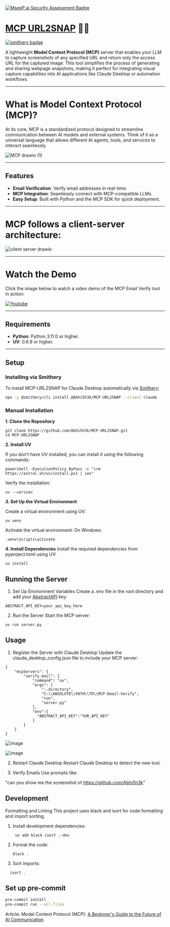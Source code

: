 [![MseeP.ai Security Assessment Badge](https://mseep.net/pr/abhi5h3k-mcp-url2snap-badge.png)](https://mseep.ai/app/abhi5h3k-mcp-url2snap)

# [MCP URL2SNAP](https://anthropic-mcp.hashnode.dev/model-context-protocol-mcp-a-beginners-guide-to-the-future-of-ai-communication) 🚀🤖

[![smithery badge](https://smithery.ai/badge/@Abhi5h3k/MCP-URL2SNAP)](https://smithery.ai/server/@Abhi5h3k/MCP-URL2SNAP)

A lightweight **Model Context Protocol (MCP)** server that enables your LLM to capture screenshots of any specified URL and return only the access URL for the captured image. This tool simplifies the process of generating and sharing webpage snapshots, making it perfect for integrating visual capture capabilities into AI applications like Claude Desktop or automation workflows.

---

# What is Model Context Protocol (MCP)?
At its core, MCP is a standardized protocol designed to streamline communication between AI models and external systems. Think of it as a universal language that allows different AI agents, tools, and services to interact seamlessly.

![MCP drawio (1)](https://github.com/user-attachments/assets/567c5853-3e3c-49c5-bec2-07325f000be2)

---

## **Features**  
- **Email Verification**: Verify email addresses in real-time.  
- **MCP Integration**: Seamlessly connect with MCP-compatible LLMs.  
- **Easy Setup**: Built with Python and the MCP SDK for quick deployment.  

---

# MCP follows a client-server architecture:

![client server drawio](https://github.com/user-attachments/assets/1f7141c9-d96f-4a5d-a8ab-944b8daa81f4)

---

# Watch the Demo
Click the image below to watch a video demo of the MCP Email Verify tool in action:

[![Youtube](https://github.com/user-attachments/assets/c3c05d3d-aac8-4d6b-a8ce-6dd0aec935f2)](https://youtu.be/Xv1YA5pXdqY)

---

## **Requirements**  
- **Python**: Python 3.11.0 or higher.  
- **UV**: 0.6.9 or higher.  

---
## **Setup**  

### Installing via Smithery

To install MCP-URL2SNAP for Claude Desktop automatically via [Smithery](https://smithery.ai/server/@Abhi5h3k/MCP-URL2SNAP):

```bash
npx -y @smithery/cli install @Abhi5h3k/MCP-URL2SNAP --client claude
```

### Manual Installation
**1. Clone the Repository**  
```
git clone https://github.com/Abhi5h3k/MCP-URL2SNAP.git
cd MCP-URL2SNAP
```
**2. Install UV**
 
If you don’t have UV installed, you can install it using the following commands:
```
powershell -ExecutionPolicy ByPass -c "irm https://astral.sh/uv/install.ps1 | iex"
```
Verify the installation:
```
uv --version
```

**3. Set Up the Virtual Environment**

Create a virtual environment using UV:
```
uv venv
```
Activate the virtual environment:
On Windows:
```
.venv\Scripts\activate
```
**4. Install Dependencies** 
Install the required dependencies from pyproject.toml using UV:
```
uv install
```

## Running the Server
1. Set Up Environment Variables
Create a .env file in the root directory and add your [AbstractAPI](https://app.abstractapi.com/api/screenshot/tester) key:
```
ABSTRACT_API_KEY=your_api_key_here
```
2. Run the Server
Start the MCP server:
```
uv run server.py
```

## Usage

1. Register the Server with Claude Desktop
  Update the claude_desktop_config.json file to include your MCP server:
  
  ```
  {
      "mcpServers": {
          "verify_mail": {
              "command": "uv",
              "args": [
                  "--directory",
                  "C:\\ABSOLUTE\\PATH\\TO\\MCP-Email-Verify",
                  "run",
                  "server.py"
              ],
              "env":{
                "ABSTRACT_API_KEY":"YUR_API_KEY"
              }
          }
      }
  }
  ```
 ![image](https://github.com/user-attachments/assets/62db4fb4-d71a-49b5-97b8-9fbf4d4ab822)
 
 ![image](https://github.com/user-attachments/assets/da77ff7c-82cd-4ef8-94fd-ce9b11cad83f)


2. Restart Claude Desktop
  Restart Claude Desktop to detect the new tool.

3. Verify Emails
  Use prompts like:

  "can you show me the screenshot of https://github.com/Abhi5h3k"


## Development
Formatting and Linting
This project uses black and isort for code formatting and import sorting.

1. Install development dependencies:
   ```
    uv add black isort --dev
    ```
2. Format the code:
   ```
   black .
   ```
3. Sort imports:
  ```
    isort .
  ```


## Set up pre-commit
```bash
pre-commit install
pre-commit run --all-files
```


Article: Model Context Protocol (MCP): [A Beginner's Guide to the Future of AI Communication](https://anthropic-mcp.hashnode.dev/model-context-protocol-mcp-a-beginners-guide-to-the-future-of-ai-communication)
